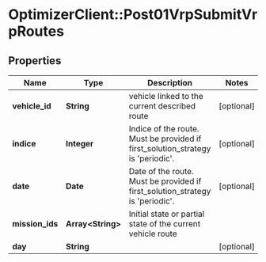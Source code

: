 # OptimizerClient::Post01VrpSubmitVrpRoutes

## Properties
Name | Type | Description | Notes
------------ | ------------- | ------------- | -------------
**vehicle_id** | **String** | vehicle linked to the current described route | [optional] 
**indice** | **Integer** | Indice of the route. Must be provided if first_solution_strategy is &#39;periodic&#39;. | [optional] 
**date** | **Date** | Date of the route. Must be provided if first_solution_strategy is &#39;periodic&#39;. | [optional] 
**mission_ids** | **Array&lt;String&gt;** | Initial state or partial state of the current vehicle route | 
**day** | **String** |  | [optional] 


